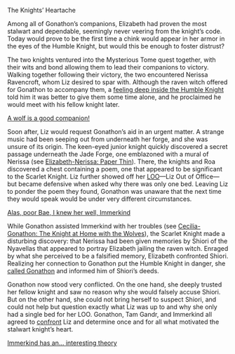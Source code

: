 <!-- title: The Knights’ Heartache -->

The Knights’ Heartache

Among all of Gonathon’s companions, Elizabeth had proven the most stalwart and dependable, seemingly never veering from the knight’s code. Today would prove to be the first time a chink would appear in her armor in the eyes of the Humble Knight, but would this be enough to foster distrust?

The two knights ventured into the Mysterious Tome quest together, with their wits and bond allowing them to lead their companions to victory. Walking together following their victory, the two encountered Nerissa Ravencroft, whom Liz desired to spar with. Although the raven witch offered for Gonathon to accompany them, a [feeling deep inside the Humble Knight](https://www.youtube.com/watch?v=p5xrAxTh8ho&t=4864s) told him it was better to give them some time alone, and he proclaimed he would meet with his fellow knight later.

[A wolf is a good companion!](#embed:http://youtube.com/watch?v=p5xrAxTh8ho&t=3914s)

Soon after, Liz would request Gonathon’s aid in an urgent matter. A strange music had been seeping out from underneath her forge, and she was unsure of its origin. The keen-eyed junior knight quickly discovered a secret passage underneath the Jade Forge, one emblazoned with a mural of Nerissa (see [Elizabeth-Nerissa: Paper Thin](#edge:liz-nerissa)). There, the knights and Roa discovered a chest containing a poem, one that appeared to be significant to the Scarlet Knight. Liz further showed off her [LOO](https://www.youtube.com/watch?v=p5xrAxTh8ho&t=7601s)—Liz Out of Office—but became defensive when asked why there was only one bed. Leaving Liz to ponder the poem they found, Gonathon was unaware that the next time they would speak would be under very different circumstances. 

[Alas, poor Bae, I knew her well, Immerkind](#embed:https://www.youtube.com/watch?v=p5xrAxTh8ho&t=6829s)

While Gonathon assisted Immerkind with her troubles (see [Cecilia-Gonathon: The Knight at Home with the Wolves](#edge:cecilia-gigi)), the Scarlet Knight made a disturbing discovery: that Nerissa had been given memories by Shiori of the Nyavellas that appeared to portray Elizabeth jailing the raven witch. Enraged by what she perceived to be a falsified memory, Elizabeth confronted Shiori. Realizing her connection to Gonathon put the Humble Knight in danger, she [called Gonathon](https://www.youtube.com/watch?v=p5xrAxTh8ho&t=9409s) and informed him of Shiori’s deeds. 

Gonathon now stood very conflicted. On the one hand, she deeply trusted her fellow knight and saw no reason why she would falsely accuse Shiori. But on the other hand, she could not bring herself to suspect Shiori, and could not help but question exactly what Liz was up to and why she only had a single bed for her LOO. Gonathon, Tam Gandr, and Immerkind all agreed to [confront](https://www.youtube.com/watch?v=p5xrAxTh8ho&t=12902s) Liz and determine once and for all what motivated the stalwart knight’s heart. 

[Immerkind has an... interesting theory](#embed:https://www.youtube.com/watch?v=p5xrAxTh8ho&t=12645s)
